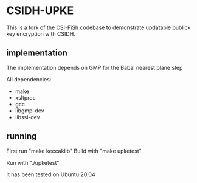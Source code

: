# CSIDH-UPKE
This is a fork of the [CSI-FiSh codebase](https://github.com/KULeuven-COSIC/CSI-FiSh) to demonstrate updatable publick key encryption with CSIDH. 

## implementation 

The implementation depends on GMP for the Babai nearest plane step

All dependencies:
* make
* xsltproc
* gcc
* libgmp-dev
* libssl-dev

## running

First run "make keccaklib"
Build with "make upketest"

Run with "./upketest"

It has been tested on Ubuntu 20.04
